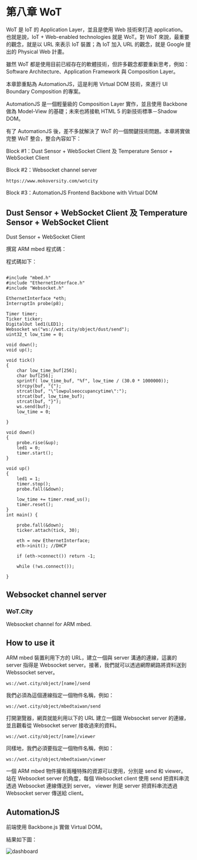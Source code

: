 # 第八章 WoT

WoT 是 IoT 的 Application Layer，並且是使用 Web 技術來打造 application。也就是說，IoT + Web-enabled technologies 就是 WoT。對 WoT 來說，最重要的觀念，就是以 URL 來表示 IoT 裝置；為 IoT 加入 URL 的觀念，就是 Google 提出的 Physical Web 計畫。

雖然 WoT 都是使用目前已經存在的軟體技術，但許多觀念都要重新思考，例如：Software Architecture、Application Framework 與 Composition Layer。

本章節重點為 AutomationJS，這是利用 Virtual DOM 技術，來進行 UI Boundary Composition 的專案。

AutomationJS 是一個輕量級的 Composition Layer 實作，並且使用 Backbone 做為 Model-View 的基礎；未來也將接軌 HTML 5 的新技術標準－Shadow DOM。

有了 AutomationJS 後，差不多就解決了 WoT 的一個關鍵技術問題。本章將實做完整 WoT 整合，整合內容如下：

Block #1：Dust Sensor + WebSocket Client 及 Temperature Sensor + WebSocket Client

Block #2：Websocket channel server
```
https://www.mokoversity.com/wotcity
```

Block #3：AutomationJS
Frontend
Backbone with Virtual DOM

## Dust Sensor + WebSocket Client 及 Temperature Sensor + WebSocket Client

Dust Sensor + WebSocket Client

撰寫 ARM mbed 程式碼：

程式碼如下：

```

#include "mbed.h"
#include "EthernetInterface.h"
#include "Websocket.h"

EthernetInterface *eth;
InterruptIn probe(p8);

Timer timer;
Ticker ticker;
DigitalOut led1(LED1);
Websocket ws("ws://wot.city/object/dust/send");
uint32_t low_time = 0;

void down();
void up();

void tick()
{
    char low_time_buf[256];
    char buf[256];   
    sprintf( low_time_buf, "%f", low_time / (30.0 * 1000000));
    strcpy(buf, "{"); 
    strcat(buf, "\"lowpulseoccupancytime\":");
    strcat(buf, low_time_buf);
    strcat(buf, "}");
    ws.send(buf);
    low_time = 0;
   
}
 
void down()
{
    probe.rise(&up);
    led1 = 0;
    timer.start();
}

void up()
{
    led1 = 1;
    timer.stop();
    probe.fall(&down);
    
    low_time += timer.read_us();
    timer.reset();
}
int main() {
   
    probe.fall(&down);
    ticker.attach(tick, 30);

    eth = new EthernetInterface;
    eth->init(); //DHCP

    if (eth->connect()) return -1;
        
    while (!ws.connect());
    
}
```
## Websocket channel server

### WoT.City

Websocket channel for ARM mbed.

## How to use it

ARM mbed 裝置利用下方的 URL，建立一個與 server 溝通的連線，這裏的 server 指得是 Websocket server。接著，我們就可以透過網際網路將資料送到 Webssocket server。

```
ws://wot.city/object/[name]/send
```

我們必須為這個連線指定一個物件名稱，例如：

```
ws://wot.city/object/mbedtaiwan/send
```

打開瀏覽器，網頁就能利用以下的 URL 建立一個跟 Websocket server 的連線，並且觀看從 Websocket server 接收過來的資料。

```
ws://wot.city/object/[name]/viewer
```

同樣地，我們必須要指定一個物件名稱，例如：

```
ws://wot.city/object/mbedtaiwan/viewer
```

一個 ARM mbed 物件擁有兩種特殊的資源可以使用，分別是 send 和 viewer。
站在 Websocket server 的角度，每個 Websocket client 使用 send 把資料串流透過 Websocket 連線傳送到 server。
viewer 則是 server 把資料串流透過 Websocket server 傳送給 client。

## AutomationJS

前端使用 Backbone.js 實做 Virtual DOM。

結果如下圖：

![dashboard](http://i.imgur.com/BFturz1.png)
